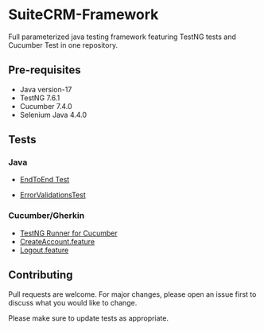 # SuiteCRM-Framework
Full parameterized java testing framework featuring TestNG tests and Cucumber Test in one repository.

## Pre-requisites
- Java version-17
- TestNG 7.6.1
- Cucumber 7.4.0
- Selenium Java 4.4.0



## Tests
### Java

- [EndToEnd Test](https://github.com/manpreetgillqa/SuiteCRM-Framework/blob/main/src/test/java/FreeRunTests/EndToEnd.java)

- [ErrorValidationsTest](https://github.com/manpreetgillqa/SuiteCRM-Framework/blob/main/src/test/java/Tests/ErrorValidationsTest.java)

### Cucumber/Gherkin
- [TestNG Runner for Cucumber](https://github.com/manpreetgillqa/SuiteCRM-Framework/blob/main/src/test/java/cucumber/TestNGRunner.java)
- [CreateAccount.feature](https://github.com/manpreetgillqa/SuiteCRM-Framework/blob/main/src/test/java/cucumber/CreateAccount.feature)
- [Logout.feature](https://github.com/manpreetgillqa/SuiteCRM-Framework/blob/main/src/test/java/cucumber/Logout.feature)



## Contributing
Pull requests are welcome. For major changes, please open an issue first to discuss what you would like to change.

Please make sure to update tests as appropriate.
